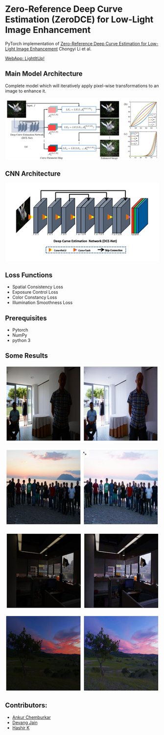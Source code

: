 # Zero-Reference Deep Curve Estimation (ZeroDCE) for Low-Light Image Enhancement
PyTorch implementation of [Zero-Reference Deep Curve Estimation for Low-Light Image Enhancement](https://arxiv.org/pdf/2001.06826.pdf) Chongyi Li et al.

[WebApp: LightItUp!](https://lightitup-ai.herokuapp.com/)

## Main Model Architecture
Complete model which will iteratively apply pixel-wise transformations to an image to enhance it.

<p align="center">
<img src="Assets/main_model_architecture.png">
</p>

## CNN Architecture

<p align="center">
<img src="Assets/CNN_model_architecture.png">
</p>

## Loss Functions
* Spatial Consistency Loss
* Exposure Control Loss
* Color Constancy Loss
* Illumination Smoothness Loss

## Prerequisites
* Pytorch
* NumPy
* python 3

## Some Results

<p align="center">
<img src="Assets/result1.png">
</p>

<p align="center">
<img src="Assets/result2.png">
</p>

<p align="center">
<img src="Assets/result3.png">
</p>

<p align="center">
<img src="Assets/result4.png">
</p>

## Contributors:

- [Ankur Chemburkar](https://github.com/Developer-Zer0)
- [Devang Jain](https://github.com/djrobin17)
- [Hashir K](https://github.com/hashirkk07)
